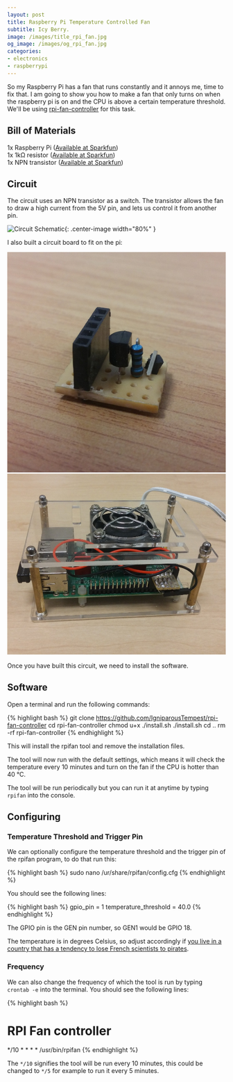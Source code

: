 ```yaml
---
layout: post
title: Raspberry Pi Temperature Controlled Fan
subtitle: Icy Berry.
image: /images/title_rpi_fan.jpg
og_image: /images/og_rpi_fan.jpg
categories:
- electronics
- raspberrypi
---
```


So my Raspberry Pi has a fan that runs constantly and it annoys me, time to fix that. I am going to show you how to make a fan that only turns on when the raspberry pi is on and the CPU is above a certain temperature threshold. We'll be using [rpi-fan-controller](https://github.com/IgniparousTempest/rpi-fan-controller) for this task.

## Bill of Materials

1x Raspberry Pi ([Available at Sparkfun](https://www.sparkfun.com/products/13825 "Or from somewhere else"))<br>
1x 1kΩ resistor ([Available at Sparkfun](https://www.sparkfun.com/products/13760 "Or from somewhere else"))<br>
1x NPN transistor ([Available at Sparkfun](https://www.sparkfun.com/products/521 "Or from somewhere else"))

## Circuit

The circuit uses an NPN transistor as a switch. The transistor allows the fan to draw a high current from the 5V pin, and lets us control it from another pin.

![Circuit Schematic](https://rawgithub.com/IgniparousTempest/rpi-fan-controller/master/.images/diagram.png "Circuit Schematic"){: .center-image width="80%" }

I also built a circuit board to fit on the pi:

![PCB](/images/rpifan_circuit.jpg "PCB") ![PCB installed](/images/rpifan_installed.jpg "PCB installed-2")

Once you have built this circuit, we need to install the software.

## Software

Open a terminal and run the following commands:

{% highlight bash %}
git clone https://github.com/IgniparousTempest/rpi-fan-controller
cd rpi-fan-controller
chmod u+x ./install.sh
./install.sh
cd ..
rm -rf rpi-fan-controller
{% endhighlight %}
    
This will install the rpifan tool and remove the installation files.

The tool will now run with the default settings, which means it will check the temperature every 10 minutes and turn on the fan if the CPU is hotter than 40 °C.

The tool will be run periodically but you can run it at anytime by typing `rpifan` into the console.

## Configuring

### Temperature Threshold and Trigger Pin

We can optionally configure the temperature threshold and the trigger pin of the rpifan program, to do that run this:

{% highlight bash %}
sudo nano /ur/share/rpifan/config.cfg
{% endhighlight %}
    
You should see the following lines:

{% highlight bash %}
gpio_pin = 1
temperature_threshold = 40.0
{% endhighlight %}
    
The GPIO pin is the GEN pin number, so GEN1 would be GPIO 18.

The temperature is in degrees Celsius, so adjust accordingly if [you live in a country that has a tendency to lose French scientists to pirates](https://www.npr.org/sections/thetwo-way/2017/12/28/574044232/how-pirates-of-the-caribbean-hijacked-americas-metric-system).

### Frequency

We can also change the frequency of which the tool is run by typing `crontab -e` into the terminal. You should see the following lines:

{% highlight bash %}
# RPI Fan controller
*/10 * * * * /usr/bin/rpifan
{% endhighlight %}
    
The `*/10` signifies the tool will be run every 10 minutes, this could be changed to `*/5` for example to run it every 5 minutes.
